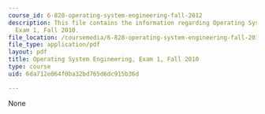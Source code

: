 ```yaml
---
course_id: 6-828-operating-system-engineering-fall-2012
description: This file contains the information regarding Operating System Engineering,
  Exam 1, Fall 2010.
file_location: /coursemedia/6-828-operating-system-engineering-fall-2012/6da712e064f0ba32bd765d6dc915b36d_MIT6_828F12_q10_1.pdf
file_type: application/pdf
layout: pdf
title: Operating System Engineering, Exam 1, Fall 2010
type: course
uid: 6da712e064f0ba32bd765d6dc915b36d

---
```

None